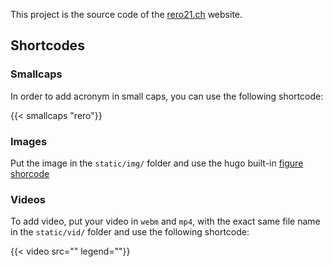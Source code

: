 This project is the source code of the [rero21.ch](https://rero21.ch) website.

## Shortcodes

### Smallcaps

In order to add acronym in small caps, you can use the following shortcode:

   {{< smallcaps "rero"}}

### Images

Put the image in the `static/img/` folder and use the hugo built-in
[figure shorcode](https://gohugo.io/content-management/shortcodes/#figure)

### Videos

To add video, put your video in `webm` and `mp4`, with the exact same file name
in the `static/vid/` folder and use the following shortcode:

   {{< video src="<filename>" legend="<the legend below the video>"}}
